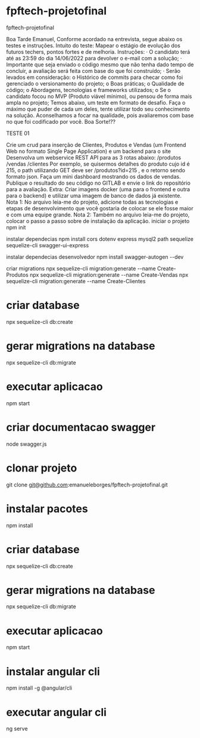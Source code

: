 # fpftech-projetofinal
fpftech-projetofinal

Boa Tarde Emanuel, Conforme acordado na entrevista, segue abaixo os testes e instruções. Intuito do teste: Mapear o estágio de evolução dos futuros techers, pontos fortes e de melhoria. Instruções: · O candidato terá até as 23:59 do dia 14/06/2022 para devolver o e-mail com a solução; · Importante que seja enviado o código mesmo que não tenha dado tempo de concluir, a avaliação será feita com base do que foi construído; · Serão levados em consideração: o Histórico de commits para checar como foi gerenciado o versionamento do projeto; o Boas práticas; o Qualidade de código; o Abordagens, tecnologias e frameworks utilizados; o Se o candidato focou no MVP (Produto viável mínimo), ou pensou de forma mais ampla no projeto; Temos abaixo, um teste em formato de desafio. Faça o máximo que puder de cada um deles, tente utilizar todo seu conhecimento na solução. Aconselhamos a focar na qualidade, pois avaliaremos com base no que foi codificado por você. Boa Sorte!??

TESTE 01

Crie um crud para inserção de Clientes, Produtos e Vendas (um Frontend Web no formato Single Page Application) e um backend para o site
Desenvolva um webservice REST API para as 3 rotas abaixo: /produtos /vendas /clientes Por exemplo, se quisermos detalhes do produto cujo id é 215, o path utilizando GET deve ser /produtos?id=215 , e o retorno sendo formato json.
Faça um mini dashboard mostrando os dados de vendas.
Publique o resultado do seu código no GITLAB e envie o link do repositório para a avaliação. Extra: Criar imagens docker (uma para o frontend e outra para o backend) e utilizar uma imagem de banco de dados já existente. Nota 1: No arquivo leia-me do projeto, adicione todas as tecnologias e etapas de desenvolvimento que você gostaria de colocar se ele fosse maior e com uma equipe grande. Nota 2: Também no arquivo leia-me do projeto, colocar o passo a passo sobre de instalação da aplicação.
iniciar o projeto
npm init

instalar dependecias
npm install cors dotenv express mysql2 path sequelize sequelize-cli swagger-ui-express

instalar dependecias desenvolvedor
npm install swagger-autogen --dev

criar migrations
npx sequelize-cli migration:generate --name Create-Produtos npx sequelize-cli migration:generate --name Create-Vendas npx sequelize-cli migration:generate --name Create-Clientes

# criar database
npx sequelize-cli db:create

# gerar migrations na database
npx sequelize-cli db:migrate

# executar aplicacao
npm start

# criar documentacao swagger
node swagger.js

# clonar projeto
git clone git@github.com:emanueleborges/fpftech-projetofinal.git

# instalar pacotes
npm install

# criar database
npx sequelize-cli db:create

# gerar migrations na database
npx sequelize-cli db:migrate

# executar aplicacao
npm start

# instalar angular cli
npm install -g @angular/cli

# executar angular cli
ng serve
